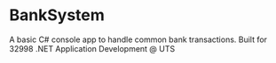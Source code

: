 # BankSystem
A basic C# console app to handle common bank transactions. Built for 32998 .NET Application Development @ UTS 
